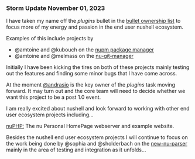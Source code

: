 
### Storm Update November 01, 2023

I have taken my name off the *plugins* bullet in the
[bullet ownership list](https://hackmd.io/z28xTn7LQGG8wsrIkTWsEw)
to focus more of my energy and passion in the end user nushell ecosystem.

Examples of this include projects by

* @amtoine and @kubouch on the [nupm package manager](https://github.com/nushell/nupm)
* @amtoine and @melmass on the [nu-git-manager](https://github.com/amtoine/nu-git-manager)

Initially I have been kicking the tires on both of these projects mainly
testing out the features and finding some minor bugs that I have come across.

At the moment [@andrasio](https://github.com/andrasio) is the key owner of the
*plugins* task moving forward.  It may turn out and the core team will need to decide
whether we want this project to be a post 1.0 event.

I am really excited about nushell and look forward to working with other
end user ecosystem projects including...

[nuPHP:](https://github.com/mikayla-maki/nuPHP)
The nu Personal HomePage webserver and example website.

Besides the nushell end user ecosystem projects I will continue to focus
on the work being done by @sophia and @sholderbach on the
[new-nu-parser](https://github.com/jntrnr/new-nu-parser) mainly in the area
of testing and integration as it unfolds...
